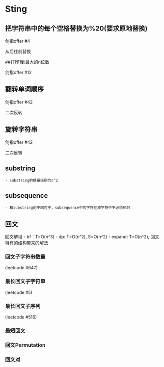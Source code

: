 # Sting

## 把字符串中的每个空格替换为%20(要求原地替换) 

剑指offer #4

从后往前替换

##打印1到最大的n位数 

剑指offer #12

## 翻转单词顺序

剑指offer #42

二次反转

## 旋转字符串 

剑指offer #42

二次反转

## substring

    - substring的数量级别为n^2
## subsequence
    - 和substring的不同在于，subsequence中的字符在原字符中不必须相邻
## 回文

回文解域
    - bf：T=O(n^3)
    - dp: T=O(n^2), S=O(n^2)
    - expand: T=O(n^2), 回文特有的结构带来的解法

### 回文子字符串数量

(leetcode #647)

### 最长回文子字符串

(leetcode #5)

 ### 最长回文子序列

(leetcode #516)

 ### 最短回文

### 回文Permutation

### 回文对

